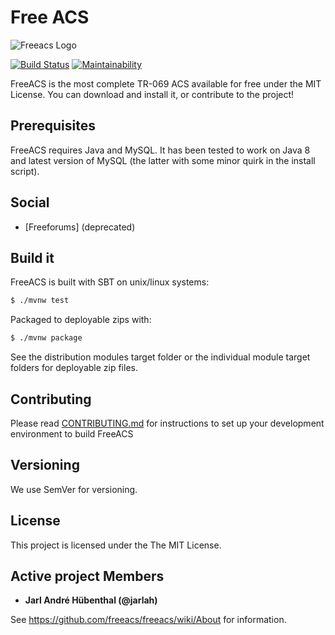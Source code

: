 # Free ACS

![Freeacs Logo](https://github.com/freeacs/readme/blob/master/logo.png)

[![Build Status](https://travis-ci.org/freeacs/freeacs.svg?branch=master)](https://travis-ci.org/freeacs/freeacs)
[![Maintainability](https://api.codeclimate.com/v1/badges/4b32968512c546806799/maintainability)](https://codeclimate.com/github/freeacs/freeacs/maintainability)

FreeACS is the most complete TR-069 ACS available for free under the MIT License. You can download and install it, or contribute to the project! 

## Prerequisites

FreeACS requires Java and MySQL. It has been tested to work on Java 8 and latest version of MySQL (the latter with some minor quirk in the install script).

## Social

* [Freeforums] (deprecated)

## Build it

FreeACS is built with SBT on unix/linux systems:

```bash
$ ./mvnw test
```

Packaged to deployable zips with:

```bash
$ ./mvnw package
```

See the distribution modules target folder or the individual module target folders for deployable zip files.

## Contributing

Please read [CONTRIBUTING.md](https://github.com/freeacs/freeacs/blob/master/CONTRIBUTING.md) for instructions to set up your development environment to build FreeACS

## Versioning

We use SemVer for versioning.

## License

This project is licensed under the The MIT License.

## Active project Members

* **Jarl André Hübenthal (@jarlah)**

See https://github.com/freeacs/freeacs/wiki/About for information.
